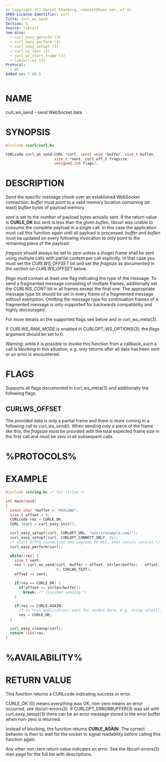 ```yaml
---
c: Copyright (C) Daniel Stenberg, <daniel@haxx.se>, et al.
SPDX-License-Identifier: curl
Title: curl_ws_send
Section: 3
Source: libcurl
See-also:
  - curl_easy_getinfo (3)
  - curl_easy_perform (3)
  - curl_easy_setopt (3)
  - curl_ws_recv (3)
  - curl_ws_start_frame (3)
  - libcurl-ws (3)
Protocol:
  - WS
Added-in: 7.86.0
---
```


# NAME

curl_ws_send - send WebSocket data

# SYNOPSIS

~~~c
#include <curl/curl.h>

CURLcode curl_ws_send(CURL *curl, const void *buffer, size_t buflen,
                      size_t *sent, curl_off_t fragsize,
                      unsigned int flags);
~~~

# DESCRIPTION

Send the specific message chunk over an established WebSocket
connection. *buffer* must point to a valid memory location containing
(at least) *buflen* bytes of payload memory.

*sent* is set to the number of payload bytes actually sent. If the return value
is **CURLE_OK** but *sent* is less than the given *buflen*, libcurl was unable
to consume the complete payload in a single call. In this case the application
must call this function again until all payload is processed. *buffer* and
*buflen* must be updated on every following invocation to only point to the
remaining piece of the payload.

*fragsize* should always be set to zero unless a (huge) frame shall be sent
using multiple calls with partial content per call explicitly. In that
case you must set the *CURLWS_OFFSET* bit and set the *fragsize* as documented
in the section on *CURLWS_OFFSET* below.

*flags* must contain at least one flag indicating the type of the message.
To send a fragmented message consisting of multiple frames, additionally set
the *CURLWS_CONT* bit in all frames except the final one. The appropriate
message type bit should be set in every frame of a fragmented message without
exemption. Omitting the message type for continuation frames of a fragmented
message is only supported for backwards compatibility and highly discouraged.

For more details on the supported flags see below and in curl_ws_meta(3).

If *CURLWS_RAW_MODE* is enabled in CURLOPT_WS_OPTIONS(3), the
*flags* argument should be set to 0.

Warning: while it is possible to invoke this function from a callback,
such a call is blocking in this situation, e.g. only returns after all data
has been sent or an error is encountered.

# FLAGS

Supports all flags documented in curl_ws_meta(3) and additionally the following
flags.

## CURLWS_OFFSET

The provided data is only a partial frame and there is more coming in a
following call to *curl_ws_send()*. When sending only a piece of the
frame like this, the *fragsize* must be provided with the total
expected frame size in the first call and must be zero in all subsequent
calls.

# %PROTOCOLS%

# EXAMPLE

~~~c
#include <string.h> /* for strlen */

int main(void)
{
  const char *buffer = "PAYLOAD";
  size_t offset = 0;
  CURLcode res = CURLE_OK;
  CURL *curl = curl_easy_init();

  curl_easy_setopt(curl, CURLOPT_URL, "wss://example.com/");
  curl_easy_setopt(curl, CURLOPT_CONNECT_ONLY, 2L);
  /* start HTTPS connection and upgrade to WSS, then return control */
  curl_easy_perform(curl);

  while(!res) {
    size_t sent;
    res = curl_ws_send(curl, buffer + offset, strlen(buffer) - offset, &sent,
                       0, CURLWS_TEXT);
    offset += sent;

    if(res == CURLE_OK) {
      if(offset == strlen(buffer))
        break; /* finished sending */
    }

    if(res == CURLE_AGAIN)
      /* in real application: wait for socket here, e.g. using select() */
      res = CURLE_OK;
  }

  curl_easy_cleanup(curl);
  return (int)res;
}
~~~

# %AVAILABILITY%

# RETURN VALUE

This function returns a CURLcode indicating success or error.

CURLE_OK (0) means everything was OK, non-zero means an error occurred, see
libcurl-errors(3). If CURLOPT_ERRORBUFFER(3) was set with curl_easy_setopt(3)
there can be an error message stored in the error buffer when non-zero is
returned.

Instead of blocking, the function returns **CURLE_AGAIN**. The correct
behavior is then to wait for the socket to signal readability before calling
this function again.

Any other non-zero return value indicates an error. See the libcurl-errors(3)
man page for the full list with descriptions.
